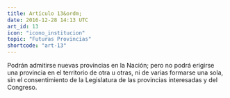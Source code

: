 ```yaml
---
title: Artículo 13&ordm;
date: 2016-12-28 14:13 UTC
art_id: 13
icon: "icono_institucion"
topic: "Futuras Provincias"
shortcode: "art-13"
---
```

Podrán admitirse nuevas provincias en la Nación; pero no podrá erigirse una provincia en el territorio de otra u otras, ni de varias formarse una sola, sin el consentimiento de la Legislatura de las provincias interesadas y del Congreso.
